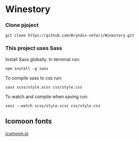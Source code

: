 # Winestory

### Clone pjoject

`git clone https://github.com/Bryndis-vefari/Winestory.git`

### This project uses Sass

Install Sass globally.
In terminal run:

`npm install -g sass`

To compile sass to css run:

`sass scss/style.scss css/style.css`

To watch and compile when saving run:

`sass --watch scss/style.scss css/style.css`

## Icomoon fonts

[icomoon.io](https://icomoon.io/app)
